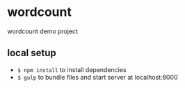 # wordcount
wordcount demo project

## local setup
* `$ npm install` to install dependencies
* `$ gulp` to bundle files and start server at localhost:8000